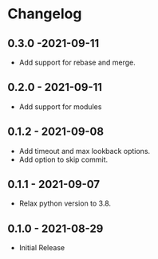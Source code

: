 # Changelog

## 0.3.0 -2021-09-11
- Add support for rebase and merge.

## 0.2.0 - 2021-09-11
- Add support for modules

## 0.1.2 - 2021-09-08
- Add timeout and max lookback options.
- Add option to skip commit.

## 0.1.1 - 2021-09-07
- Relax python version to 3.8.

## 0.1.0 - 2021-08-29
- Initial Release
